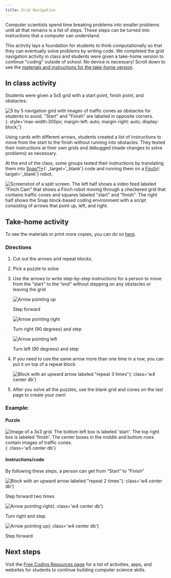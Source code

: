 ```yaml
---
title: Grid Navigation
---
```


Computer scientists spend time breaking problems into smaller problems until all that remains is a list of steps. These steps can be turned into instructions that a computer can understand.

This activity lays a foundation for students to think computationally so that they can eventually solve problems by writing code. We completed the grid navigation activity in class and students were given a take-home version to continue "coding" outside of school. No device is necessary! Scroll down to see the [materials and instructions for the take-home version](#take-home-activity).

## In class activity

Students were given a 5x5 grid with a start point, finish point, and obstacles:


![5 by 5 navigation grid with images of traffic cones as obstacles for students to avoid. "Start" and "Finish" are labeled in opposite corners.](/images/uploads/grid-navigation-digital.png){: style='max-width:300px; margin-left: auto; margin-right: auto; display: block;'}

Using cards with different arrows, students created a list of instructions to move from the start to the finish without running into obstacles. They tested their instructions at their own grids and debugged (made changes to solve problems) as necessary.

At the end of the class, some groups tested their instructions by translating them into [Snap*!*](https://snap.berkeley.edu/){: _target='_blank'} code and running them on a [Finch](https://www.birdbraintechnologies.com/finch/){: target='_blank'} robot.

![Screenshot of a split screen. The left half shows a video feed labeled "Finch Cam" that shows a Finch robot moving through a checkered grid that contains traffic cones and squares labeled "start" and "finish". The right half shows the Snap block-based coding environment with a script consisting of arrows that point up, left, and right.](/images/uploads/finch_grid.jpg)

## Take-home activity

To see the materials or print more copies, you can do so [here](https://docs.google.com/document/d/1S7mOSWL2e_y9tik7MfE6TOyTafUp_x6DcYcL9huPacw/export?format=pdf).

### Directions

1. Cut out the arrows and repeat blocks.
2. Pick a puzzle to solve
3. Use the arrows to write step-by-step instructions for a person to move from the “start” to the “end” without stepping on any obstacles or leaving the grid
   
   <div class="fl w-33 pa1 tc">
    <img class='h4-l h3-m h3' src='/images/uploads/up_arrow.png' alt='Arrow pointing up'>
    <p>Step forward</p>
   </div>
   <div class="fl w-33 pa1 tc">
    <img  class='h4-l h3-m h3' src='/images/uploads/turn_right.png' alt='Arrow pointing right'>
    <p>Turn right (90 degrees) and step</p>
   </div>
   <div class="fl w-33 pa1 tc">
    <img  class='h4-l h3-m h3' src='/images/uploads/turn_left.png' alt='Arrow pointing left'>
    <p>Turn left (90 degrees) and step</p>
   </div>
   <div class='cb'></div>
4. If you need to use the same arrow more than one time in a row, you can put it on top of a repeat block:

    ![Block with an upward arrow labeled "repeat 3 times"](/images/uploads/repeat_3_times.png){: class='w4 center db'}

5. After you solve all the puzzles, use the blank grid and cones on the last page to create your own!

### Example:

<h4 class='tc'>Puzzle</h4> 

![Image of a 3x3 grid. The bottom left box is labeled 'start'. The top right box is labeled 'finish'. The center boxes in the middle and bottom rows contain images of traffic cones.](/images/uploads/example_grid_puzzle.png){: class='w5 center db'}


<h4 class='tc'>Instructions/code</h4>

By following these steps, a person can get from “Start” to “Finish”

![Block with an upward arrow labeled "repeat 2 times"](/images/uploads/repeat_2_times.png){: class='w4 center db'}

<p class='tc'>Step forward two times</p>


![Arrow pointing right](/images/uploads/turn_right.png){: class='w4 center db'}
<p class='tc'>Turn right and step</p>


![Arrow pointing up](/images/uploads/up_arrow.png){: class='w4 center db'}
<p class='tc'>Step forward</p>



## Next steps

Visit the [Free Coding Resources page](/resources) for a list of activities, apps, and websites for students to continue building computer science skills.